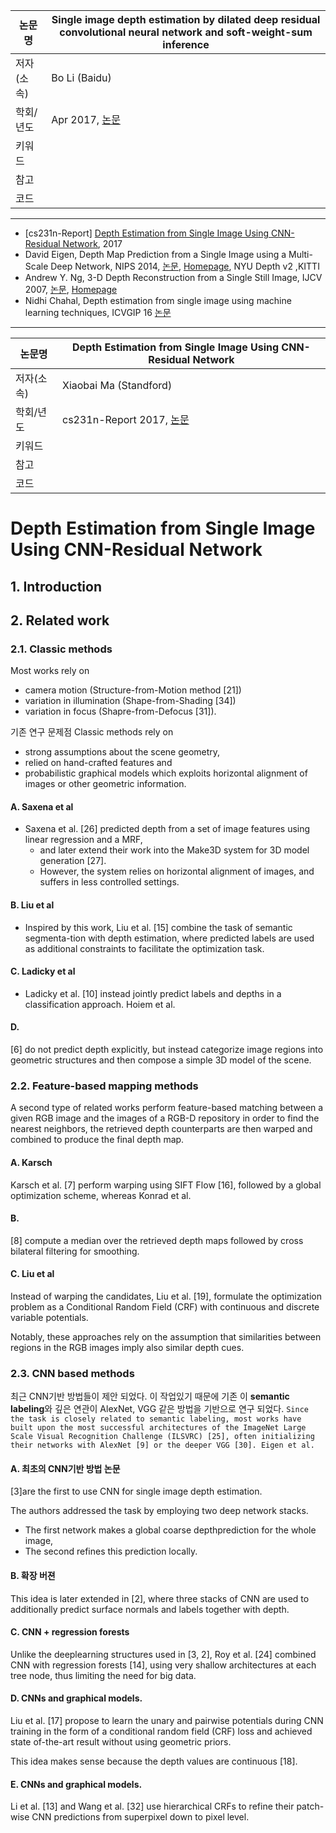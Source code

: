 
|논문명|Single image depth estimation by dilated deep residual convolutional neural network and soft-weight-sum inference|
|-|-|
|저자(소속)|Bo Li (Baidu)|
|학회/년도| Apr 2017, [논문](https://arxiv.org/abs/1705.00534)|
|키워드||
|참고||
|코드||





--- 
- [cs231n-Report] [Depth Estimation from Single Image Using CNN-Residual Network](http://cs231n.stanford.edu/reports/2017/pdfs/203.pdf), 2017
- David Eigen, Depth Map Prediction from a Single Image using a Multi-Scale Deep Network, NIPS 2014, [논문](https://www.cs.nyu.edu/~deigen/depth/depth_nips14.pdf), [Homepage](https://www.cs.nyu.edu/~deigen/depth/),  NYU Depth v2 ,KITTI 
- Andrew Y. Ng, 3-D Depth Reconstruction from a Single Still Image, IJCV 2007, [논문](http://www.cs.cornell.edu/~asaxena/reconstruction3d/saxena_iccv_3drr07_learning3d.pdf), [Homepage](http://www.cs.cornell.edu/~asaxena/learningdepth/) 
- Nidhi Chahal, Depth estimation from single image using machine learning techniques, ICVGIP 16 [논문](https://dl.acm.org/citation.cfm?id=3010019)



---

|논문명|Depth Estimation from Single Image Using CNN-Residual Network|
|-|-|
|저자(소속)|Xiaobai Ma (Standford)|
|학회/년도| cs231n-Report 2017, [논문](http://cs231n.stanford.edu/reports/2017/pdfs/203.pdf)|
|키워드||
|참고||
|코드||

# Depth Estimation from Single Image Using CNN-Residual Network

## 1. Introduction

## 2. Related work
### 2.1. Classic methods

Most works rely on 
- camera motion (Structure-from-Motion method [21])
- variation in illumination (Shape-from-Shading [34])
- variation in focus (Shapre-from-Defocus [31]).

기존 연구 문제점 
Classic methods rely on 
- strong assumptions about the scene geometry, 
- relied on hand-crafted features and 
- probabilistic graphical models which exploits horizontal alignment of images or other
geometric information.


#### A. Saxena et al
- Saxena et al. [26] predicted depth from a set of image features using linear regression and a MRF, 
    - and later extend their work into the Make3D system for 3D model generation [27].
    - However, the system relies on horizontal alignment of images, and suffers in less controlled settings. 

#### B. Liu et al
- Inspired by this work, Liu et al. [15] combine the task of semantic segmenta-tion with depth estimation, where predicted labels are used as additional constraints to facilitate the optimization task.

#### C. Ladicky et al
- Ladicky et al. [10] instead jointly predict labels and depths in a classification approach. Hoiem et al. 

#### D. 

[6] do not predict depth explicitly, but instead categorize image regions into geometric structures and then compose a simple 3D model of the scene.


### 2.2. Feature-based mapping methods

A second type of related works perform feature-based matching between a given RGB image and the images of a RGB-D repository in order to find the nearest neighbors, the retrieved depth counterparts are then warped and combined to produce the final depth map.

#### A. Karsch

Karsch et al. [7] perform warping using SIFT Flow [16], followed by a global optimization scheme, whereas Konrad et al. 

#### B. 

[8] compute a median over the retrieved depth maps followed by cross bilateral filtering for smoothing. 

#### C. Liu et al

Instead of warping the candidates, Liu et al. [19], formulate the optimization problem as a Conditional Random Field (CRF) with continuous and discrete variable potentials. 

Notably, these approaches rely on the assumption that similarities between regions in the RGB images imply also similar depth cues.


### 2.3. CNN based methods

최근 CNN기반 방법들이 제안 되었다. 이 작업있기 때문에 기존 이 **semantic labeling**와 깊은 연관이 AlexNet, VGG 같은 방법을 기반으로 연구 되었다. `Since the task is closely related to semantic labeling, most works have built upon the most successful architectures of the ImageNet Large Scale Visual Recognition Challenge (ILSVRC) [25], often initializing their networks with AlexNet [9] or the deeper VGG [30]. Eigen et al. `

#### A. 최초의 CNN기반 방법 논문 
[3]are the first to use CNN for single image depth estimation.

The authors addressed the task by employing two deep network stacks. 

- The first network makes a global coarse depthprediction for the whole image, 
- The second refines this prediction locally. 

#### B. 확장 버젼 

This idea is later extended in [2], where three stacks of CNN are used to additionally predict surface normals and labels together with depth. 

#### C. CNN + regression forests

Unlike the deeplearning structures used in [3, 2], Roy et al. [24] combined CNN with regression forests [14], using very shallow architectures at each tree node, thus limiting the need for big data.

#### D. CNNs and graphical models. 

Liu et al. [17] propose to learn the unary and pairwise potentials during CNN training in the form of a conditional random field (CRF) loss and achieved state of-the-art result without using geometric priors. 

This idea makes sense because the depth values are continuous [18].

#### E. CNNs and graphical models. 



Li et al. [13] and Wang et al. [32] use hierarchical CRFs to refine their patch-wise CNN predictions from superpixel down to pixel level.


